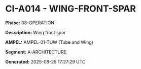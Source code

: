 # CI-A014 - WING-FRONT-SPAR

**Phase:** 08-OPERATION

**Description:** Wing front spar

**AMPEL:** AMPEL-01-TUW (Tube and Wing)

**Segment:** A-ARCHITECTURE

**Generated:** 2025-08-25 17:27:29 UTC
